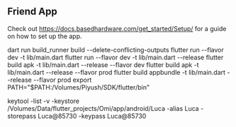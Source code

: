 ## Friend App

Check out https://docs.basedhardware.com/get_started/Setup/ for a guide on how to set up the app.

dart run build_runner build --delete-conflicting-outputs
flutter run --flavor dev -t lib/main.dart
flutter run --flavor dev -t lib/main.dart --release
flutter build apk -t lib/main.dart --release --flavor dev
flutter build apk -t lib/main.dart --release --flavor prod
flutter build appbundle -t lib/main.dart --release --flavor prod
export PATH="$PATH:/Volumes/Piyush/SDK/flutter/bin"

keytool -list -v -keystore /Volumes/Data/flutter_projects/Omi/app/android/Luca -alias Luca -storepass Luca@85730 -keypass Luca@85730